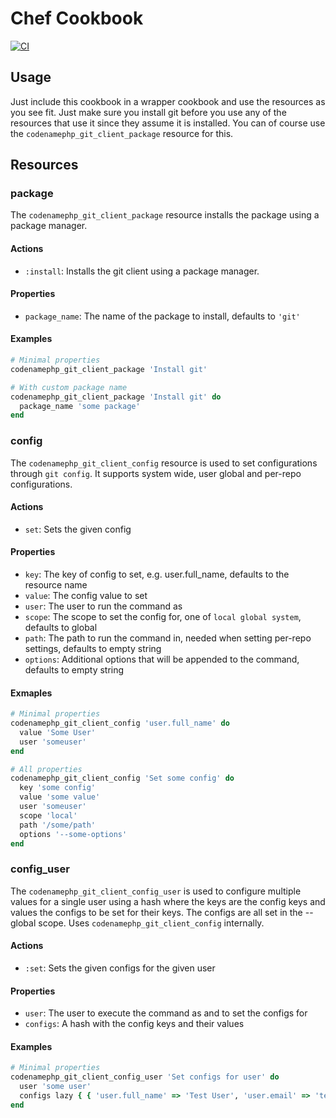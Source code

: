 # Chef Cookbook
[![CI](https://github.com/codenamephp/chef.cookbook.gitClient/actions/workflows/ci.yml/badge.svg)](https://github.com/codenamephp/chef.cookbook.gitClient/actions/workflows/ci.yml)

## Usage

Just include this cookbook in a wrapper cookbook and use the resources as you see fit. Just make sure you install git before you use any of the resources that use it
since they assume it is installed. You can of course use the `codenamephp_git_client_package` resource for this.

## Resources
### package
The `codenamephp_git_client_package` resource installs the package using a package manager.

#### Actions
- `:install`: Installs the git client using a package manager.

#### Properties
- `package_name`: The name of the package to install, defaults to `'git'`

#### Examples
```ruby
# Minimal properties
codenamephp_git_client_package 'Install git'

# With custom package name
codenamephp_git_client_package 'Install git' do
  package_name 'some package'
end
```

### config
The `codenamephp_git_client_config` resource is used to set configurations through `git config`. It supports system wide, user global and per-repo configurations.

#### Actions
- `set`: Sets the given config

#### Properties
- `key`: The key of config to set, e.g. user.full_name, defaults to the resource name
- `value`: The config value to set
- `user`: The user to run the command as
- `scope`: The scope to set the config for, one of `local global system`, defaults to global
- `path`: The path to run the command in, needed when setting per-repo settings, defaults to empty string
- `options`: Additional options that will be appended to the command, defaults to empty string

#### Exmaples
```ruby
# Minimal properties
codenamephp_git_client_config 'user.full_name' do
  value 'Some User'
  user 'someuser'
end

# All properties
codenamephp_git_client_config 'Set some config' do
  key 'some config'
  value 'some value'
  user 'someuser'
  scope 'local'
  path '/some/path'
  options '--some-options'
end
```

### config_user
The `codenamephp_git_client_config_user` is used to configure multiple values for a single user using a hash where the keys are the config keys and values the configs to be set for their keys.
The configs are all set in the --global scope.
Uses `codenamephp_git_client_config` internally.

#### Actions
- `:set`: Sets the given configs for the given user

#### Properties
- `user`: The user to execute the command as and to set the configs for
- `configs`: A hash with the config keys and their values

#### Examples
```ruby
# Minimal properties
codenamephp_git_client_config_user 'Set configs for user' do
  user 'some user'
  configs lazy { { 'user.full_name' => 'Test User', 'user.email' => 'test@test.de' } }
end
